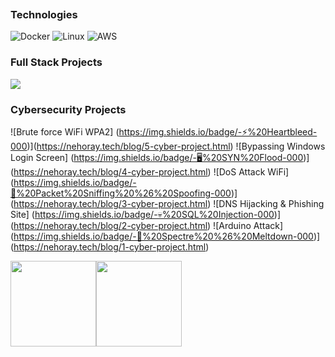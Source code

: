 [![]()]([https://nehoray.tech/])

### Technologies
![Docker](https://img.shields.io/badge/-Docker-000?&logo=Docker)
![Linux](https://img.shields.io/badge/-Linux-000?&logo=Linux)
![AWS](https://img.shields.io/badge/-AWS-000?&logo=Amazon-AWS&logoColor=F90)

### Full Stack Projects

[![](https://img.shields.io/badge/-🌐%20My%20Website-000)](https://github.com/adamalston/v2)

### Cybersecurity Projects

![Brute force WiFi WPA2] (https://img.shields.io/badge/-⚡%20Heartbleed-000)](https://nehoray.tech/blog/5-cyber-project.html)
![Bypassing Windows Login Screen] (https://img.shields.io/badge/-🖥️%20SYN%20Flood-000)](https://nehoray.tech/blog/4-cyber-project.html)
![DoS Attack WiFi] (https://img.shields.io/badge/-🚫%20Packet%20Sniffing%20%26%20Spoofing-000)](https://nehoray.tech/blog/3-cyber-project.html)
![DNS Hijacking & Phishing Site] (https://img.shields.io/badge/-💀%20SQL%20Injection-000)](https://nehoray.tech/blog/2-cyber-project.html)
![Arduino Attack] (https://img.shields.io/badge/-🤖%20Spectre%20%26%20Meltdown-000)](https://nehoray.tech/blog/1-cyber-project.html)

<a href="https://www.adamalston.com/"><img height="137px" src="https://github-readme-stats.vercel.app/api?username=adamalston&hide_title=true&hide_border=true&show_icons=true&include_all_commits=true&count_private=true&line_height=21&text_color=000&icon_color=000&bg_color=0,ea6161,ffc64d,fffc4d,52fa5a&theme=graywhite" /><!-- wi*quL3fcV --><img height="137px" src="https://github-readme-stats.vercel.app/api/top-langs/?username=adamalston&hide=html&hide_title=true&hide_border=true&layout=compact&langs_count=6&exclude_repo=comp426,Redventures-Movie-Quotes&text_color=000&icon_color=fff&bg_color=0,52fa5a,4dfcff,c64dff&theme=graywhite" /></a>

